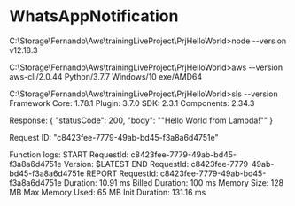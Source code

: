 # WhatsAppNotification
C:\Storage\Fernando\Aws\trainingLiveProject\PrjHelloWorld>node --version
v12.18.3

C:\Storage\Fernando\Aws\trainingLiveProject\PrjHelloWorld>aws --version
aws-cli/2.0.44 Python/3.7.7 Windows/10 exe/AMD64

C:\Storage\Fernando\Aws\trainingLiveProject\PrjHelloWorld>sls --version
Framework Core: 1.78.1
Plugin: 3.7.0
SDK: 2.3.1
Components: 2.34.3

Response:
{
  "statusCode": 200,
  "body": "\"Hello World from Lambda!\""
}

Request ID:
"c8423fee-7779-49ab-bd45-f3a8a6d4751e"

Function logs:
START RequestId: c8423fee-7779-49ab-bd45-f3a8a6d4751e Version: $LATEST
END RequestId: c8423fee-7779-49ab-bd45-f3a8a6d4751e
REPORT RequestId: c8423fee-7779-49ab-bd45-f3a8a6d4751e	Duration: 10.91 ms	Billed Duration: 100 ms	Memory Size: 128 MB	Max Memory Used: 65 MB	Init Duration: 131.16 ms	
